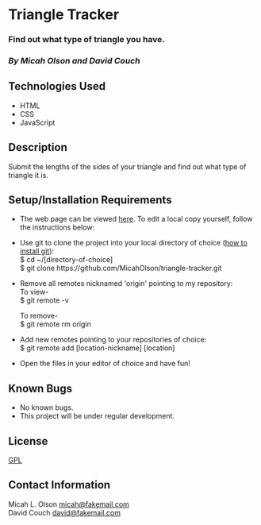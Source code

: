 # Triangle Tracker

### Find out what type of triangle you have.

### _By Micah Olson and David Couch_

## Technologies Used
* HTML
* CSS
* JavaScript

## Description
Submit the lengths of the sides of your triangle and find out what type of triangle it is.

## Setup/Installation Requirements
* The web page can be viewed [here](https://micaholson.github.io/triangle-tracker). To edit a local copy yourself, follow the instructions below:  

* Use git to clone the project into your local directory of choice ([how to install git](https://www.learnhowtoprogram.com/introduction-to-programming/getting-started-with-intro-to-programming/git-and-github)):  
  $ cd ~/\[directory-of-choice\]  
  $ git clone https[]()://github.com/MicahOlson/triangle-tracker.git  

* Remove all remotes nicknamed 'origin' pointing to my repository:  
  To view-  
  $ git remote -v  

  To remove-  
  $ git remote rm origin  
* Add new remotes pointing to your repositories of choice:  
  $ git remote add \[location-nickname\] \[location\]  

* Open the files in your editor of choice and have fun!

## Known Bugs
* No known bugs.
* This project will be under regular development. 

## License
[GPL](https://choosealicense.com/licenses/gpl-3.0/)

## Contact Information
Micah L. Olson micah@fakemail.com  
David Couch david@fakemail.com
